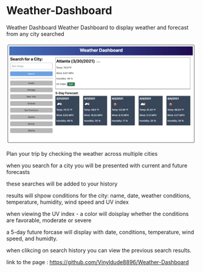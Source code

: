 # Weather-Dashboard
Weather Dashboard
Weather Dashboard to display weather and forecast from any city searched

<img src="./weather_dashboard.png" alt="Getting started">

Plan your trip by checking the weather across multiple cities

when you search for a city you will be presented with current and future forecasts

these searches will be added to your history

results will shpow conditions for the city: name, date, weather conditions, temperature, humidity, wind speed and UV index

when viewing the UV index - a color will doisplay whether the conditions are favorable, moderate or severe

a 5-day future forcase will display with date, conditions, temperature, wind speed, and humidty.

when clikcing on search history you can view the previous search results.

link to the page : https://github.com/Vinyldude8896/Weather-Dashboard